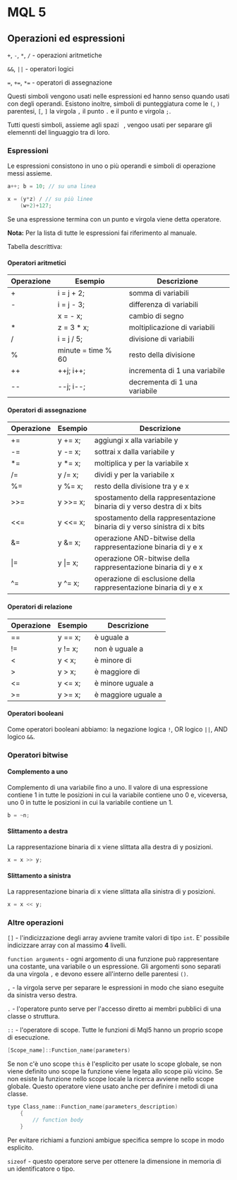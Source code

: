 # MQL 5

## Operazioni ed espressioni

`+`, `-`, `*`, `/` - operazioni aritmetiche

`&&`, `||` - operatori logici

`=`, `+=`, `*=` - operatori di assegnazione

Questi simboli vengono usati nelle espressioni ed hanno senso quando usati con degli operandi. Esistono inoltre, simboli di punteggiatura come le `(`, `)` parentesi, `[`, `]` la virgola `,` il punto `.` e il punto e virgola `;`.

Tutti questi simboli, assieme agli spazi ` `, vengoo usati per separare gli elemennti del linguaggio tra di loro.

### Espressioni

Le espressioni consistono in uno o più operandi e simboli di operazione messi assieme.

```C++
a++; b = 10; // su una linea

x = (y*z) / // su più linee
    (w+2)+127;
```

Se una espressione termina con un punto e virgola viene detta operatore.

**Nota:** Per la lista di tutte le espressioni fai riferimento al manuale.

Tabella descrittiva:

#### Operatori aritmetici

| Operazione | Esempio | Descrizione |
| - | - | - |
| + | i = j + 2; | somma di variabili |
| - | i = j - 3; | differenza di variabili |
| | x = - x; | cambio di segno |
| * | z = 3 * x; | moltiplicazione di variabili |
| / | i = j / 5; | divisione di variabili |
| % | minute = time % 60 | resto della divisione |
| ++ | ++j; i++; | incrementa di 1 una variabile |
| -- | --j; i--; | decrementa di 1 una variabile |

#### Operatori di assegnazione

| Operazione | Esempio | Descrizione |
| - | - | - |
| += | y += x; | aggiungi x alla variabile y |
| -= | y -= x; | sottrai x dalla variabile y |
| *= | y *= x; | moltiplica y per la variabile x |
| /= | y /= x; | dividi y per la variabile x |
| %= | y %= x; | resto della divisione tra y e x |
| >>= | y >>= x; | spostamento della rappresentazione binaria di y verso destra di x bits |
| <<= | y <<= x; | spostamento della rappresentazione binaria di y verso sinistra di x bits |
| &= | y &= x; | operazione AND-bitwise della rappresentazione binaria di y e x |
| \|= | y \|= x; | operazione OR-bitwise della rappresentazione binaria di y e x |
| ^= | y ^= x; | operazione di esclusione della rappresentazione binaria di y e x |

#### Operatori di relazione

| Operazione | Esempio | Descrizione |
| - | - | - |
| == | y == x; | è uguale a |
| != | y != x; | non è uguale a |
| < | y < x; | è minore di |
| > | y > x; | è maggiore di |
| <= | y <= x; | è minore uguale a |
| >= | y >= x; | è maggiore uguale a |

#### Operatori booleani

Come operatori booleani abbiamo: la negazione logica `!`, OR logico `||`, AND logico `&&`.

### Operatori bitwise

#### Complemento a uno

Complemento di una variabile fino a uno. Il valore di una espressione contiene 1 in tutte le posizioni in cui la variabile contiene uno 0 e, viceversa, uno 0 in tutte le posizioni in cui la variabile contiene un 1.

```C++
b = ~n;
```

#### Slittamento a destra

La rappresentazione binaria di x viene slittata alla destra di y posizioni.

```C++
x = x >> y;
```

#### Slittamento a sinistra

La rappresentazione binaria di x viene slittata alla sinistra di y posizioni.

```C++
x = x << y;
```

### Altre operazioni

`[]` - l'indicizzazione degli array avviene tramite valori di tipo `int`. E' possibile indicizzare array con al massimo **4** livelli.

`function arguments` - ogni argomento di una funzione può rappresentare una costante, una variabile o un espressione. Gli argomenti sono separati da una virgola `,` e devono essere all'interno delle parentesi `()`.

`,` - la virgola serve per separare le espressioni in modo che siano eseguite da sinistra verso destra.

`.` - l'operatore punto serve per l'accesso diretto ai membri pubblici di una classe o struttura.

`::` - l'operatore di scope. Tutte le funzioni di Mql5 hanno un proprio scope di esecuzione.

```C++
[Scope_name]::Function_name(parameters)
```

Se non c'è uno scope `this` è l'esplicito per usate lo scope globale, se non viene definito uno scope la funzione viene legata allo scope più vicino. Se non esiste la funzione nello scope locale la ricerca avviene nello scope globale. Questo operatore viene usato anche per definire i metodi di una classe.

```C++
type Class_name::Function_name(parameters_description)
    {
        // function body
    }
```

Per evitare richiami a funzioni ambigue specifica sempre lo scope in modo esplicito.

`sizeof` - questo operatore serve per ottenere la dimensione in memoria di un identificatore o tipo.